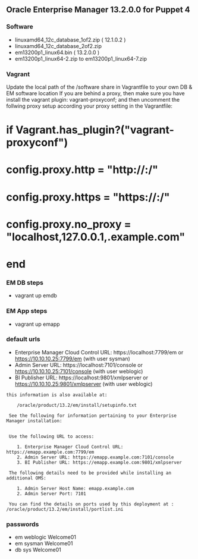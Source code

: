 ## Oracle Enterprise Manager 13.2.0.0 for Puppet 4

### Software
- linuxamd64_12c_database_1of2.zip  ( 12.1.0.2 )
- linuxamd64_12c_database_2of2.zip
- em13200p1_linux64.bin   ( 13.2.0.0 )
- em13200p1_linux64-2.zip to em13200p1_linux64-7.zip

### Vagrant
Update the local path of the /software share in Vagrantfile to your own DB & EM software location
If you are behind a proxy, then make sure you have install the vagrant plugin: vagrant-proxyconf; 
and then uncomment the follwing proxy setup according your proxy setting in the Vagrantfile:

#  if Vagrant.has_plugin?("vagrant-proxyconf")
#      config.proxy.http     = "http://<your proxy server>:<port>/"
#      config.proxy.https    = "https://<your proxy server>:<port>/"
#      config.proxy.no_proxy = "localhost,127.0.0.1,.example.com"
#  end

### EM DB steps
- vagrant up emdb

### EM App steps
- vagrant up emapp

### default urls
- Enterprise Manager Cloud Control URL: https://localhost:7799/em or https://10.10.10.25:7799/em
  (with user sysman)
- Admin Server URL: https://localhost:7101/console or https://10.10.10.25:7101/console
  (with user weblogic)
- BI Publisher URL: https://localhost:9801/xmlpserver or https://10.10.10.25:9801/xmlpserver
  (with user weblogic)

````
this information is also available at:

 	/oracle/product/13.2/em/install/setupinfo.txt

 See the following for information pertaining to your Enterprise Manager installation:


 Use the following URL to access:

 	1. Enterprise Manager Cloud Control URL: https://emapp.example.com:7799/em
 	2. Admin Server URL: https://emapp.example.com:7101/console
 	3. BI Publisher URL: https://emapp.example.com:9801/xmlpserver

 The following details need to be provided while installing an additional OMS:

 	1. Admin Server Host Name: emapp.example.com
 	2. Admin Server Port: 7101

 You can find the details on ports used by this deployment at : /oracle/product/13.2/em/install/portlist.ini
````


### passwords
- em weblogic Welcome01
- em sysman Welcome01
- db sys Welcome01